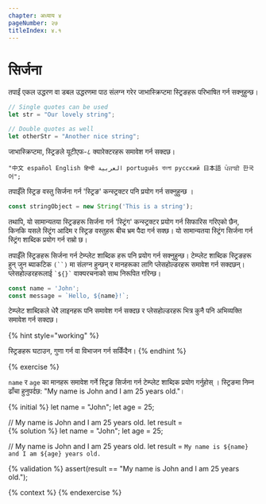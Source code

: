 ```yaml
---
chapter: अध्याय ४
pageNumber: २७
titleIndex: ४.१
---
```

# सिर्जना

तपाईं एकल उद्धरण वा डबल उद्धरणमा पाठ संलग्न गरेर जाभास्क्रिप्टमा स्ट्रिङहरू परिभाषित गर्न सक्नुहुन्छ।

```javascript
// Single quotes can be used
let str = "Our lovely string";

// Double quotes as well
let otherStr = "Another nice string";
```

जाभास्क्रिप्टमा, स्ट्रिङले यूटीएफ-८ क्यारेक्टरहरू समावेश गर्न सक्दछ।

```
"中文 español English हिन्दी العربية português বাংলা русский 日本語 ਪੰਜਾਬੀ 한국어";
```

तपाईँले स्ट्रिङ वस्तु सिर्जना गर्न 'स्ट्रिङ' कन्स्ट्रक्टर पनि प्रयोग गर्न सक्नुहुन्छ ।

```javascript
const stringObject = new String('This is a string');
```

तथापि, यो सामान्यतया स्ट्रिङहरू सिर्जना गर्न 'स्ट्रिंग' कन्स्ट्रक्टर प्रयोग गर्न सिफारिस गरिएको छैन, किनकि यसले स्ट्रिंग आदिम र स्ट्रिङ वस्तुहरू बीच भ्रम पैदा गर्न सक्छ। यो सामान्यतया स्ट्रिंग सिर्जना गर्न स्ट्रिंग शाब्दिक प्रयोग गर्न राम्रो छ।

तपाईँले स्ट्रिङहरू सिर्जना गर्न टेम्प्लेट शाब्दिक हरू पनि प्रयोग गर्न सक्नुहुन्छ। टेम्प्लेट शाब्दिक स्ट्रिङहरू हुन् जुन ब्याकटिक `(``)` मा संलग्न हुन्छन् र मानहरूका लागि प्लेसहोल्डरहरू समावेश गर्न सक्दछन्। प्लेसहोल्डरहरूलाई `` `${}` ``  वाक्यरचनाको साथ निरूपित गरिन्छ।

```javascript
const name = 'John';
const message = `Hello, ${name}!`;
```

टेम्प्लेट शाब्दिकले धेरै लाइनहरू पनि समावेश गर्न सक्दछ र प्लेसहोल्डरहरू भित्र कुनै पनि अभिव्यक्ति समावेश गर्न सक्दछ।

{% hint style="working" %}

स्ट्रिङहरू घटाउन, गुणा गर्न वा विभाजन गर्न सकिँदैन।
{% endhint %}

{% exercise %}

`name` र `age` का मानहरू समावेश गर्ने स्ट्रिङ सिर्जना गर्न टेम्प्लेट शाब्दिक प्रयोग गर्नुहोस् । स्ट्रिङमा निम्न ढाँचा हुनुपर्दछ: "My name is John and I am 25 years old."।

{% initial %}
let name = "John";
let age = 25;

// My name is John and I am 25 years old.
let result =  
{% solution %}
let name = "John";
let age = 25;

// My name is John and I am 25 years old.
let result = `My name is ${name} and I am ${age} years old.`

{% validation %}
assert(result == "My name is John and I am 25 years old.");

{% context %}
{% endexercise %}
